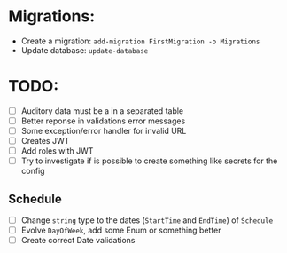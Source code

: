 # Migrations:
- Create a migration: `add-migration FirstMigration -o Migrations`
- Update database: `update-database`

# TODO:
- [ ] Auditory data must be a in a separated table
- [ ] Better reponse in validations error messages
- [ ] Some exception/error handler for invalid URL
- [ ] Creates JWT
- [ ] Add roles with JWT
- [ ] Try to investigate if is possible to create something like secrets for the config

## Schedule
- [ ] Change `string` type to the dates (`StartTime` and `EndTime`) of `Schedule`
- [ ] Evolve `DayOfWeek`, add some Enum or something better
- [ ] Create correct Date validations